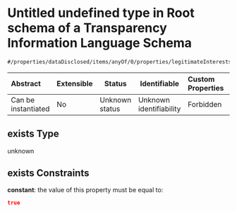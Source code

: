 # Untitled undefined type in Root schema of a Transparency Information Language Schema

```txt
#/properties/dataDisclosed/items/anyOf/0/properties/legitimateInterests/items/anyOf/0#/properties/dataDisclosed/items/anyOf/0/properties/legitimateInterests/items/anyOf/0/if/properties/exists
```




| Abstract            | Extensible | Status         | Identifiable            | Custom Properties | Additional Properties | Access Restrictions | Defined In                                                           |
| :------------------ | ---------- | -------------- | ----------------------- | :---------------- | --------------------- | ------------------- | -------------------------------------------------------------------- |
| Can be instantiated | No         | Unknown status | Unknown identifiability | Forbidden         | Allowed               | none                | [tilt-schema.json\*](../out/tilt-schema.json "open original schema") |

## exists Type

unknown

## exists Constraints

**constant**: the value of this property must be equal to:

```json
true
```
